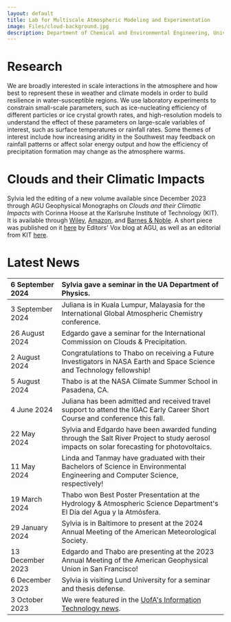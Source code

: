 ```yaml
---
layout: default
title: Lab for Multiscale Atmospheric Modeling and Experimentation
image: Files/cloud-background.jpg
description: Department of Chemical and Environmental Engineering, University of Arizona
---
```


# Research

We are broadly interested in scale interactions in the atmosphere and how best to represent these in weather and climate models in order to build resilience in water-susceptible regions. We use laboratory experiments to constrain small-scale parameters, such as ice-nucleating efficiency of different particles or ice crystal growth rates, and high-resolution models to understand the effect of these parameters on large-scale variables of interest, such as surface temperatures or rainfall rates. Some themes of interest include how increasing aridity in the Southwest may feedback on rainfall patterns or affect solar energy output and how the efficiency of precipitation formation may change as the atmosphere warms.

# Clouds and their Climatic Impacts

Sylvia led the editing of a new volume available since December 2023 through AGU Geophysical Monographs on _Clouds and their Climatic Impacts_ with Corinna Hoose at the Karlsruhe Institute of Technology (KIT). It is available through [Wiley](https://www.wiley.com/en-us/Clouds+and+Their+Climatic+Impact%3A+Radiation%2C+Circulation%2C+and+Precipitation-p-9781119700319), [Amazon](https://www.amazon.com/Clouds-their-Climatic-Impact-Precipitation/dp/1119700310/ref=sr_1_1?crid=9KB5FH7KEM9Z&keywords=clouds+and+their+climatic+impact&qid=1702921601&sprefix=clouds+and+their+climatic+impac%2Caps%2C299&sr=8-1&ufe=app_do%3Aamzn1.fos.17d9e15d-4e43-4581-b373-0e5c1a776d5d), and [Barnes & Noble](https://www.barnesandnoble.com/w/book/1143372658). A short piece was published on it [here](https://eos.org/editors-vox/the-complexity-of-clouds-circulation-and-climate) by Editors' Vox blog at AGU, as well as an editorial from KIT [here](https://www.imk-tro.kit.edu/12521.php).

# Latest News

| 6 September 2024 | Sylvia gave a seminar in the UA Department of Physics. |
|:-----------|:------|
| 3 September 2024 | Juliana is in Kuala Lumpur, Malayasia for the International Global Atmospheric Chemistry conference. |
| 26 August 2024 | Edgardo gave a seminar for the International Commission on Clouds & Precipitation. |
| 2 August 2024 | Congratulations to Thabo on receiving a Future Investigators in NASA Earth and Space Science and Technology fellowship! 
| 5 August 2024 | Thabo is at the NASA Climate Summer School in Pasadena, CA. |
| 4 June 2024 | Juliana has been admitted and received travel support to attend the IGAC Early Career Short Course and conference this fall. |
| 22 May 2024 | Sylvia and Edgardo have been awarded funding through the Salt River Project to study aerosol impacts on solar forecasting for photovoltaics. |
| 11 May 2024 | Linda and Tanmay have graduated with their Bachelors of Science in Environmental Engineering and Computer Science, respectively! |
| 19 March 2024 | Thabo won Best Poster Presentation at the Hydrology & Atmospheric Science Department's El Día del Agua y la Atmósfera. |
| 29 January 2024 | Sylvia is in Baltimore to present at the 2024 Annual Meeting of the American Meteorological Society. |
| 13 December 2023 | Edgardo and Thabo are presenting at the 2023 Annual Meeting of the American Geophysical Union in San Francisco! |
| 6 December 2023 | Sylvia is visiting Lund University for a seminar and thesis defense. |
| 3 October 2023 | We were featured in the [UofA's Information Technology news](https://it.arizona.edu/news/atmospheric-researcher-has-her-head-clouds). |
